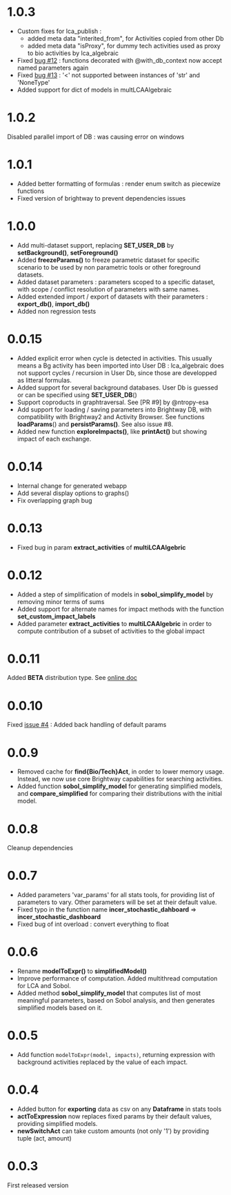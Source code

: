 
# 1.0.3

* Custom fixes for lca_publish : 
  * added meta data "interited_from", for Activities copied from other Db
  * added meta data "isProxy", for dummy tech activities used as proxy to bio activities by lca_algebraic
* Fixed [bug #12](https://github.com/oie-mines-paristech/lca_algebraic/issues/12) : 
  functions decorated with @with_db_context now accept named parameters again
* Fixed [bug #13](https://github.com/oie-mines-paristech/lca_algebraic/issues/13) : '<' not supported between instances of 'str' and 'NoneType'
* Added support for dict of models in multLCAAlgebraic

# 1.0.2 

Disabled parallel import of DB : was causing error on windows

# 1.0.1

* Added better formatting of formulas : render enum switch as piecewize functions
* Fixed version of brightway to prevent dependencies issues

# 1.0.0

* Add multi-dataset support, replacing **SET_USER_DB** by **setBackground()**, **setForeground()**
* Added **freezeParams()** to freeze parametric dataset for specific scenario to be used by non parametric tools or other foreground datasets.
* Added dataset parameters : parameters scoped to a specific dataset, with scope / conflict resolution of parameters with same names.
* Added extended import / export of datasets with their parameters : **export_db()**, **import_db()**
* Added non regression tests

# 0.0.15

* Added explicit error when cycle is detected in activities. 
  This usually means a Bg activity has been imported into User DB :
  lca_algebraic does not support cycles / recursion in User Db, 
  since those are developped as litteral formulas. 
* Added support for several background databases. 
  User Db is guessed or can be specified using **SET_USER_DB**()
* Support coproducts in graphtraversal. 
  See [PR #9] by @ntropy-esa
* Add support for loading / saving parameters into Brightway DB, with compatibility with Brightway2 and Activity Browser.
  See functions **loadParams**() and **persistParams()**. See also issue #8.
* Added new function **exploreImpacts()**, like **printAct()** but showing impact of each exchange.  

# 0.0.14

* Internal change for generated webapp 
* Add several display options to graphs()
* Fix overlapping graph bug

# 0.0.13 

* Fixed bug in param **extract_activities** of **multiLCAAlgebric**

# 0.0.12

* Added a step of simplification of models in **sobol_simplify_model** by removing minor terms of sums
* Added support for alternate names for impact methods with the function **set_custom_impact_labels**
* Added parameter **extract_activities** to **multiLCAAlgebric** in order to compute contribution of a subset of activities to the global impact 

# 0.0.11

Added **BETA** distribution type. See [online doc](https://oie-mines-paristech.github.io/lca_algebraic/doc/params.html#lca_algebraic.params.DistributionType)

# 0.0.10

Fixed [issue #4](https://github.com/oie-mines-paristech/lca_algebraic/issues/4) : Added back handling of default params

# 0.0.9 

* Removed cache for **find{Bio/Tech}Act**, in order to lower memory usage.
Instead, we now use core Brightway capabilities for searching activities.
* Added function **sobol_simplify_model** for generating simplified models, 
and **compare_simplified** for comparing their distributions with the initial model.

# 0.0.8

Cleanup dependencies

# 0.0.7

* Added parameters 'var_params' for all stats tools, for providing list of parameters to vary.
  Other parameters will be set at their default value.
* Fixed typo in the function name **incer_stochastic_dahboard** => **incer_stochastic_dashboard**
* Fixed bug of int overload : convert everything to float

# 0.0.6 

* Rename **modelToExpr()** to **simplifiedModel()**
* Improve performance of computation. Added multithread computation for LCA and Sobol.
* Added method **sobol_simplify_model** that computes list of most meaningful parameters, 
based on Sobol analysis, and then generates simplified models based on it.

# 0.0.5

* Add function `modelToExpr(model, impacts)`, returning expression with background activities replaced 
by the value of each impact.


# 0.0.4

* Added button for **exporting** data as csv on any **Dataframe** in stats tools
* **actToExpression** now replaces fixed params by their default values, providing simplified models.
* **newSwitchAct** can take custom amounts (not only '1') by providing tuple (act, amount)

# 0.0.3

First released version